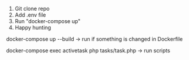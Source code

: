 1. Git clone repo
2. Add .env file
3. Run "docker-compose up"
4. Happy hunting

docker-compose up --build -> run if something is changed in Dockerfile

docker-compose exec activetask php tasks/task.php -> run scripts
